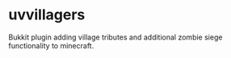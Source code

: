 uvvillagers
===========

Bukkit plugin adding village tributes and additional zombie siege functionality to minecraft.